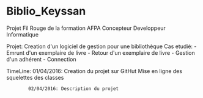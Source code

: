 # Biblio_Keyssan

Projet Fil Rouge de la formation AFPA Concepteur Developpeur Informatique

Projet: Creation d'un logiciel de gestion pour une bibliothèque
Cas etudié: - Emrunt d'un exemplaire de livre
			- Retour d'un exemplaire de livre
			- Gestion d'un adhérent
			- Connection 
			
TimeLine: 	01/04/2016: Creation du projet sur GitHut
						Mise en ligne des squelettes des classes 
						
			02/04/2016: Description du projet
